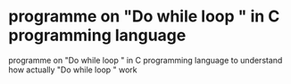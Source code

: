 # programme on "Do while loop " in C programming language
 programme on "Do while loop " in C programming language to understand how actually "Do while loop " work
